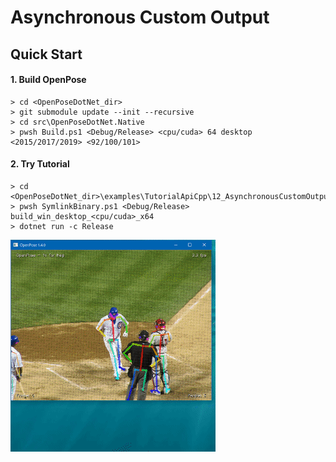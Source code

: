 # Asynchronous Custom Output

## Quick Start

#### 1. Build OpenPose

````dos
> cd <OpenPoseDotNet_dir>
> git submodule update --init --recursive
> cd src\OpenPoseDotNet.Native
> pwsh Build.ps1 <Debug/Release> <cpu/cuda> 64 desktop <2015/2017/2019> <92/100/101>
````

#### 2. Try Tutorial

````dos
> cd <OpenPoseDotNet_dir>\examples\TutorialApiCpp\12_AsynchronousCustomOutput
> pwsh SymlinkBinary.ps1 <Debug/Release> build_win_desktop_<cpu/cuda>_x64
> dotnet run -c Release
````

<img src="images/example_turorial_7.gif"/>